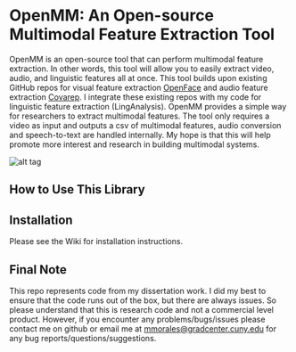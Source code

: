 OpenMM: An Open-source Multimodal Feature Extraction Tool
=============

OpenMM is an open-source tool that can perform multimodal feature extraction. In other words, this tool will allow you to easily extract video, audio, and linguistic features all at once. This tool builds upon existing GitHub repos for visual feature extraction [OpenFace](https://github.com/TadasBaltrusaitis/OpenFace) and audio feature extraction [Covarep](https://github.com/covarep/covarep). I integrate these existing repos with my code for linguistic feature extraction (LingAnalysis). OpenMM provides a simple way for researchers to extract multimodal features. The tool only requires a video as input and outputs a csv of multimodal features, audio conversion and speech-to-text are handled internally. My hope is that this will help promote more interest and research in building multimodal systems. 

![alt tag](https://github.com/michellemorales/OpenMM/blob/master/images/PipelineVersion3.jpeg)

## How to Use This Library

## Installation
Please see the Wiki for installation instructions.

## Final Note
This repo represents code from my dissertation work. I did my best to ensure that the code runs out of the box, but there are always issues. So please understand that this is research code and not a commercial level product. However, if you encounter any problems/bugs/issues please contact me on github or email me at mmorales@gradcenter.cuny.edu for any bug reports/questions/suggestions.
